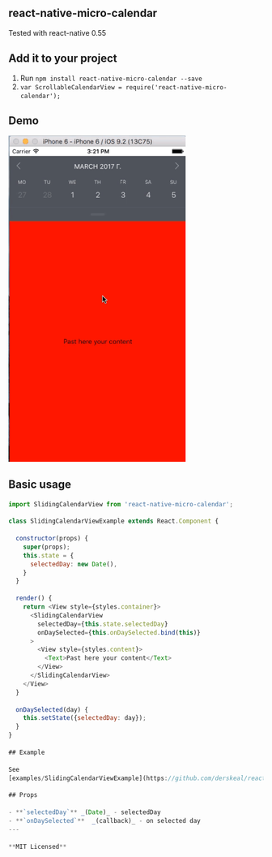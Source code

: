 ## react-native-micro-calendar

Tested with react-native 0.55

## Add it to your project

1. Run `npm install react-native-micro-calendar --save`
2. `var ScrollableCalendarView = require('react-native-micro-calendar');`



## Demo
<a href="https://github.com/derskeal/react-native-micro-calendar/blob/master/demo.gif"><img src="https://github.com/derskeal/react-native-micro-calendar/blob/master/demo.gif" width="350"></a>

## Basic usage

```javascript
import SlidingCalendarView from 'react-native-micro-calendar';

class SlidingCalendarViewExample extends React.Component {

  constructor(props) {
    super(props);
    this.state = {
      selectedDay: new Date(),
    }
  }

  render() {
    return <View style={styles.container}>
      <SlidingCalendarView
        selectedDay={this.state.selectedDay}
        onDaySelected={this.onDaySelected.bind(this)}
      >
        <View style={styles.content}>
          <Text>Past here your content</Text>
        </View>
      </SlidingCalendarView>
    </View>
  }

  onDaySelected(day) {
    this.setState({selectedDay: day});
  }
}

## Example

See
[examples/SlidingCalendarViewExample](https://github.com/derskeal/react-native-micro-calendar/tree/master/examples/SlidingCalendarViewExample).

## Props

- **`selectedDay`** _(Date)_ - selectedDay
- **`onDaySelected`**  _(callback)_ - on selected day
---

**MIT Licensed**
